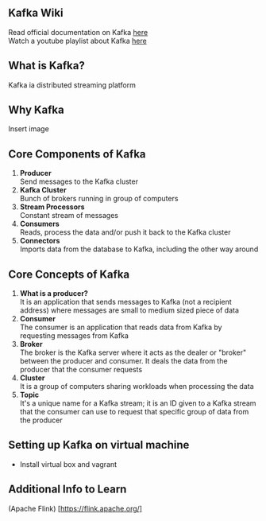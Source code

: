 ## Kafka Wiki 
Read official documentation on Kafka [here](https://kafka.apache.org/intro)  
Watch a youtube playlist about Kafka [here](https://www.youtube.com/watch?v=kDx8hZhvCQ0&index=7&list=PLkz1SCf5iB4enAR00Z46JwY9GGkaS2NON)  

## What is Kafka?
Kafka ia distributed streaming platform

## Why Kafka

Insert image

## Core Components of Kafka
1. **Producer**  
Send messages to the Kafka cluster  
2. **Kafka Cluster**  
Bunch of brokers running in group of computers  
3. **Stream Processors**  
Constant stream of messages  
4. **Consumers**  
Reads, process the data and/or push it back to the Kafka cluster  
5. **Connectors**  
Imports data from the database to Kafka, including the other way around  

## Core Concepts of Kafka
1. **What is a producer?**  
It is an application that sends messages to Kafka (not a recipient address) where messages are small to medium sized piece of data  
2. **Consumer**  
The consumer is an application that reads data from Kafka by requesting messages from Kafka  
3. **Broker**  
The broker is the Kafka server where it acts as the dealer or "broker" between the producer and consumer. It deals the data from the
producer that the consumer requests  
4. **Cluster**  
It is a group of computers sharing workloads when processing the data  
5. **Topic**  
It's a unique name for a Kafka stream; it is an ID given to a Kafka stream that the consumer can use to request that specific group
of data from the producer  

## Setting up Kafka on virtual machine
* Install virtual box and vagrant 

## Additional Info to Learn
(Apache Flink) [https://flink.apache.org/]








